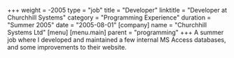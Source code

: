 +++
weight = -2005
type = "job"
title = "Developer"
linktitle = "Developer at Churchhill Systems"
category = "Programming Experience"
duration = "Summer 2005"
date = "2005-08-01"
[company]
  name = "Churchhill Systems Ltd"
[menu]
  [menu.main]
    parent = "programming"
+++
A summer job where I developed and maintained a few internal MS Access databases, and some improvements to their website.
